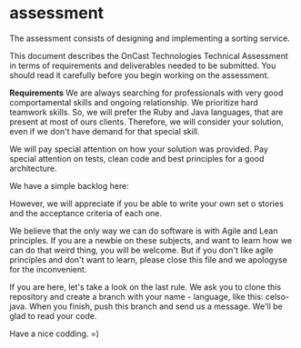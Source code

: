 assessment
===============

The assessment consists of designing and implementing a sorting service.

This document describes the OnCast Technologies Technical Assessment in terms of requirements
and deliverables needed to be submitted. You should read it carefully before you begin working on
the assessment.

<b>Requirements</b>
We are always searching for professionals with very good comportamental skills and ongoing relationship. We prioritize hard teamwork skills. So, we
will prefer the Ruby and Java languages, that are present at most of ours clients. Therefore, we will consider your solution, even if we don't have
demand for that special skill.

We will pay special attention on how your solution was provided. Pay special attention on tests, clean code and best principles for a good architecture.

We have a simple backlog here:

However, we will appreciate if you be able to write your own set o stories and the acceptance criteria of each one.

We believe that the only way we can do software is with Agile and Lean principles. If you are a newbie on these subjects, and want to learn how we can do that weird
thing, you will be welcome. But if you don't like agile principles and don't want to learn, please close this file and we apologyse for the inconvenient.

If you are here, let's take a look on the last rule. We ask you to clone this repository and create a branch with your name - language, like this: celso-java.
When you finish, push this branch and send us a message. We'll be glad to read your code.

Have a nice codding. =)
